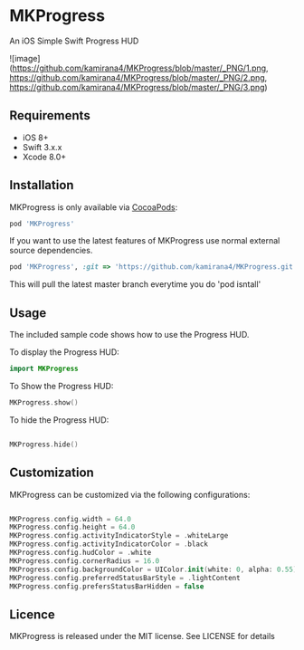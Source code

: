 # MKProgress
An iOS Simple Swift Progress HUD 


![image](https://github.com/kamirana4/MKProgress/blob/master/_PNG/1.png, https://github.com/kamirana4/MKProgress/blob/master/_PNG/2.png, https://github.com/kamirana4/MKProgress/blob/master/_PNG/3.png)

## Requirements

- iOS 8+
- Swift 3.x.x
- Xcode 8.0+ 

## Installation

MKProgress is only available via [CocoaPods](http://cocoapods.org):

```ruby
pod 'MKProgress'
```
If you want to use the latest features of MKProgress use normal external source dependencies.

```ruby
pod 'MKProgress', :git => 'https://github.com/kamirana4/MKProgress.git'
```

This will pull the latest master branch everytime you do 'pod isntall'

## Usage

The included sample code shows how to use the Progress HUD. 

To display the Progress HUD:

```swift
import MKProgress
```

To Show the Progress HUD:
```swift
MKProgress.show()
```

To hide the Progress HUD:
```swift

MKProgress.hide()
```

## Customization

MKProgress can be customized via the following configurations:

```swift

MKProgress.config.width = 64.0
MKProgress.config.height = 64.0
MKProgress.config.activityIndicatorStyle = .whiteLarge
MKProgress.config.activityIndicatorColor = .black
MKProgress.config.hudColor = .white
MKProgress.config.cornerRadius = 16.0
MKProgress.config.backgroundColor = UIColor.init(white: 0, alpha: 0.55)
MKProgress.config.preferredStatusBarStyle = .lightContent
MKProgress.config.prefersStatusBarHidden = false
```

## Licence

MKProgress is released under the MIT license. See LICENSE for details




